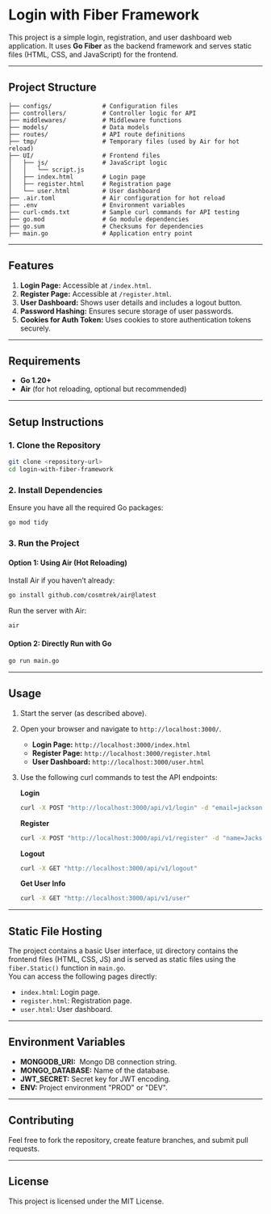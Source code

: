 # Login with Fiber Framework

This project is a simple login, registration, and user dashboard web application. It uses **Go Fiber** as the backend framework and serves static files (HTML, CSS, and JavaScript) for the frontend.

---

## **Project Structure**

```
├── configs/              # Configuration files
├── controllers/          # Controller logic for API
├── middlewares/          # Middleware functions
├── models/               # Data models
├── routes/               # API route definitions
├── tmp/                  # Temporary files (used by Air for hot reload)
├── UI/                   # Frontend files
│   ├── js/               # JavaScript logic
│   │   └── script.js
│   ├── index.html        # Login page
│   ├── register.html     # Registration page
│   └── user.html         # User dashboard
├── .air.toml             # Air configuration for hot reload
├── .env                  # Environment variables
├── curl-cmds.txt         # Sample curl commands for API testing
├── go.mod                # Go module dependencies
├── go.sum                # Checksums for dependencies
├── main.go               # Application entry point
```

---

## **Features**

1. **Login Page:** Accessible at `/index.html`.
2. **Register Page:** Accessible at `/register.html`.
3. **User Dashboard:** Shows user details and includes a logout button.
4. **Password Hashing:** Ensures secure storage of user passwords.
5. **Cookies for Auth Token:** Uses cookies to store authentication tokens securely.

---

## **Requirements**

- **Go 1.20+**
- **Air** (for hot reloading, optional but recommended)

---

## **Setup Instructions**

### 1. Clone the Repository

```bash
git clone <repository-url>
cd login-with-fiber-framework
```

### 2. Install Dependencies

Ensure you have all the required Go packages:

```bash
go mod tidy
```

### 3. Run the Project

#### Option 1: Using Air (Hot Reloading)

Install Air if you haven’t already:

```bash
go install github.com/cosmtrek/air@latest
```

Run the server with Air:

```bash
air
```

#### Option 2: Directly Run with Go

```bash
go run main.go
```

---

## **Usage**

1. Start the server (as described above).
2. Open your browser and navigate to `http://localhost:3000/`.
   - **Login Page:** `http://localhost:3000/index.html`
   - **Register Page:** `http://localhost:3000/register.html`
   - **User Dashboard:** `http://localhost:3000/user.html`
3. Use the following curl commands to test the API endpoints:

   **Login**
   ```bash
   curl -X POST "http://localhost:3000/api/v1/login" -d "email=jackson8000@gmail.com&password=pass1234"
   ```
   **Register**
   ```bash
   curl -X POST "http://localhost:3000/api/v1/register" -d "name=Jackson Miller&email=jackson8000@gmail.com&password=pass1234"
   ```
   **Logout**
   ```bash
   curl -X GET "http://localhost:3000/api/v1/logout"
   ```
   **Get User Info**
   ```bash
   curl -X GET "http://localhost:3000/api/v1/user"
   ```

---

## **Static File Hosting**

The project contains a basic User interface, `UI` directory contains the frontend files (HTML, CSS, JS) and is served as static files using the `fiber.Static()` function in `main.go`.\
You can access the following pages directly:

- `index.html`: Login page.
- `register.html`: Registration page.
- `user.html`: User dashboard.

---

## **Environment Variables**

- **MONGODB\_URI:**  Mongo DB connection string.
- **MONGO\_DATABASE:** Name of the database.
- **JWT\_SECRET:** Secret key for JWT encoding.
- **ENV:** Project environment "PROD" or "DEV".

---

## **Contributing**

Feel free to fork the repository, create feature branches, and submit pull requests.

---

## **License**

This project is licensed under the MIT License.

